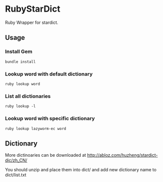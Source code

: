 RubyStarDict
============

Ruby Wrapper for stardict.

## Usage

### Install Gem
`bundle install`

### Lookup word with default dictionary
`ruby lookup word`

### List all dictionaries
`ruby lookup -l`

### Lookup word with specific dictionary

`ruby lookup lazyworm-ec word`

## Dictionary

More dictinoaries can be downloaded at http://abloz.com/huzheng/stardict-dic/zh_CN/

You should unzip and place them into dict/ and add new dictionary name to dict/list.txt

